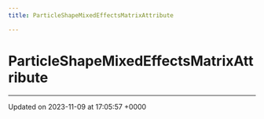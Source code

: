 ```yaml
---
title: ParticleShapeMixedEffectsMatrixAttribute

---
```


# ParticleShapeMixedEffectsMatrixAttribute





-------------------------------

Updated on 2023-11-09 at 17:05:57 +0000
